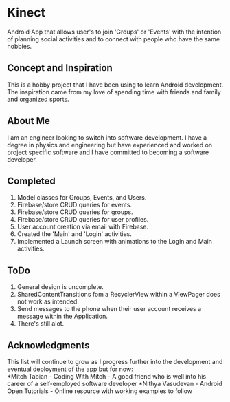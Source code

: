 # Kinect
Android App that allows user's to join 'Groups' or 'Events' with the intention of planning social activities and to connect with people who have the same hobbies.

## Concept and Inspiration
This is a hobby project that I have been using to learn Android development. The inspiration came from my love of spending time with friends and family and organized sports.

## About Me
I am an engineer looking to switch into software development. I have a degree in physics and engineering but have experienced and worked on project specific software and I have committed to becoming a software developer.

## Completed
1. Model classes for Groups, Events, and Users.
2. Firebase/store CRUD queries for events.
3. Firebase/store CRUD queries for groups.
4. Firebase/store CRUD queries for user profiles.
5. User account creation via email with Firebase.
6. Created the 'Main' and 'Login' activities.
7. Implemented a Launch screen with animations to the Login and Main activities.

## ToDo
1. General design is uncomplete.
2. SharedContentTransitions fom a RecyclerView within a ViewPager does not work as intended.
3. Send messages to the phone when their user account receives a message within the Application.
4. There's still alot.

## Acknowledgments
This list will continue to grow as I progress further into the development and eventual deployment of the app but for now:  
*Mitch Tabian - Coding With Mitch - A good friend who is well into his career of a self-employed software developer
*Nithya Vasudevan - Android Open Tutorials - Online resource with working examples to follow
